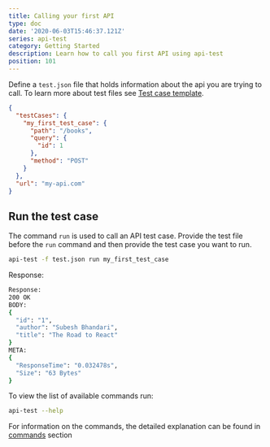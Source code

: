 ```yaml
---
title: Calling your first API
type: doc
date: '2020-06-03T15:46:37.121Z'
series: api-test
category: Getting Started
description: Learn how to call you first API using api-test
position: 101
---
```


Define a `test.json` file that holds information about the api you are trying to call. To learn more about test files see [Test case template](/api-test/test-cases-template).

```json
{
  "testCases": {
    "my_first_test_case": {
      "path": "/books",
      "query": {
        "id": 1
      },
      "method": "POST"
    }
  },
  "url": "my-api.com"
}
```

## Run the test case

The command `run` is used to call an API test case. Provide the test file before the `run` command and then provide the test case you want to run.

```sh
api-test -f test.json run my_first_test_case
```

Response:

```sh
Response:
200 OK
BODY:
{
  "id": "1",
  "author": "Subesh Bhandari",
  "title": "The Road to React"
}
META:
{
  "ResponseTime": "0.032478s",
  "Size": "63 Bytes"
}
```

To view the list of available commands run:

```sh
api-test --help
```
For information on the commands, the detailed explanation can be found in [commands](/api-test/commands) section

